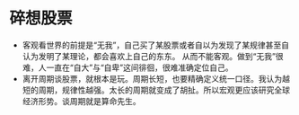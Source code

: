 # 碎想股票
* 客观看世界的前提是“无我”，自己买了某股票或者自以为发现了某规律甚至自认为发明了某理论，都会喜欢上自己的东东。
从而不能客观。做到“无我”很难，人一直在“自大”与“自卑”这间徘徊，很难准确定位自己。
* 离开周期谈股票，就根本是玩。周期长短，也要精确定义统一口径。我认为越短的周期，规律性越强。太长的周期就变成了胡扯。所以宏观更应该研究全球经济形势。谈周期就是算命先生。
